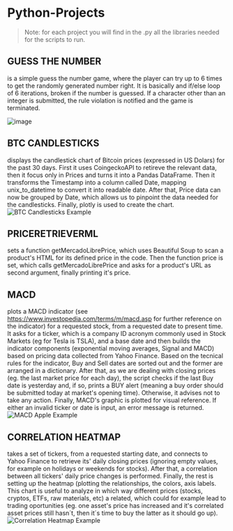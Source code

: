 # Python-Projects

> Note: for each project you will find in the .py all the libraries needed for the scripts to run.

## GUESS THE NUMBER
is a simple guess the number game, where the player can try up to 6 times to get the randomly generated number right.
It is basically and if/else loop of 6 iterations, broken if the number is guessed.
If a character other than an integer is submitted, the rule violation is notified and the game is terminated.

![image](https://user-images.githubusercontent.com/111796101/211201603-d9fe5bd2-fc4e-4617-a8cb-a78a63fa3ef7.png)



## BTC CANDLESTICKS
displays the candlestick chart of Bitcoin prices (expressed in US Dolars) for the past 30 days.
First it uses CoingeckoAPI to retireve the relevant data, then it focus only in Prices and turns it into a Pandas DataFrame.
Then it transforms the Timestamp into a column called Date, mapping unix_to_datetime to convert it into readable date.
After that, Price data can now be grouped by Date, which allows us to pinpoint the data needed for the candlesticks.
Finally, plotly is used to create the chart.![BTC Candlesticks Example](https://user-images.githubusercontent.com/111796101/211084396-aba73f33-69eb-4627-aa0b-f683c96a4f7e.jpg)


## PRICERETRIEVERML
sets a function getMercadoLibrePrice, which uses Beautiful Soup to scan a product's HTML for its defined price in the code.
Then the function price is set, which calls getMercadoLibrePrice and asks for a product's URL as second argument, finally 
printing it's price.


## MACD
plots a MACD indicator (see https://www.investopedia.com/terms/m/macd.asp for further reference on the indicator) for a 
requested stock, from a requested date to present time. It asks for a ticker, which is a company ID acronym commonly 
used in Stock Markets (eg for Tesla is TSLA), and a base date and then builds the indicator components (exponential
moving averages, Signal and MACD) based on pricing data collected from Yahoo Finance. Based on the tecnical rules for the
indicator, Buy and Sell dates are sorted out and the former are arranged in a dictionary. After that, as we are dealing with
closing prices (eg. the last market price for each day), the script checks if the last Buy date is yesterday and, if so, 
prints a BUY alert (meaning a buy order should be submitted today at market's opening time). Otherwise, it advises not to
take any action. Finally, MACD's graphic is plotted for visual reference. If either an invalid ticker or date is input, an 
error message is returned.![MACD Apple Example](https://user-images.githubusercontent.com/111796101/211083982-1c66bd45-bd8b-4987-9fbd-be2cd07b82db.png)


## CORRELATION HEATMAP
takes a set of tickers, from a requested starting date, and connects to Yahoo Finance to retrieve its' daily closing prices
(ignoring empty values, for example on holidays or weekends for stocks). After that, a correlation between all tickers' daily
price changes is performed. Finally, the rest is setting up the heatmap (plotting the relationships, the colors, axis labels. 
This chart is useful to analyze in which way different prices (stocks, cryptos, ETFs, raw materials, etc) a related, which could
for example lead to trading oportunities (eg. one asset's price has increased and it's correlated asset prices still hasn´t, then
it´s time to buy the latter as it should go up).![Correlation Heatmap Example](https://user-images.githubusercontent.com/111796101/211084010-c24413a6-c0f4-4c1d-b6ef-772aab3f14ee.png)



